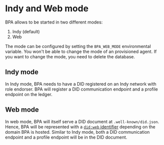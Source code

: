 # Indy and Web mode

BPA allows to be started in two different modes:

1. Indy (default)
2. Web

The mode can be configured by setting the `BPA_WEB_MODE` environmental variable.
You won't be able to change the mode of an provisioned agent. If you want to change the mode, you need to delete the database.

## Indy mode

In Indy mode, BPA needs to have a DID registered on an Indy network with role endorser.
BPA will register a DID communication endpoint and a profile endpoint on the ledger.

## Web mode

In web mode, BPA will itself serve a DID document at `.well-known/did.json`. Hence, BPA will be represented with a [`did:web` identifier](https://w3c-ccg.github.io/did-method-web/) depending on the domain BPA is hosted.
Similar to Indy mode, both a DID communication endpoint and a profile endpoint will be in the DID document.